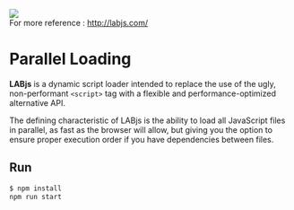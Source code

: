 ![](http://i.imgur.com/cslTyLo.png)  
For more reference : http://labjs.com/
# Parallel Loading
**LABjs** is a dynamic script loader intended to replace the use of the ugly, non-performant `<script>` tag with a flexible and performance-optimized alternative API.


The defining characteristic of LABjs is the ability to load all JavaScript files in parallel, as fast as the browser will allow, but giving you the option to ensure proper execution order if you have dependencies between files.

## Run
```sh
$ npm install
npm run start
```